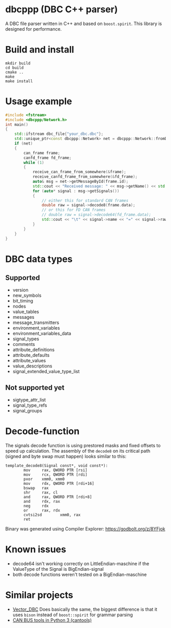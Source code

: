 # dbcppp (DBC C++ parser)
A DBC file parser written in C++ and based on `boost.spirit`. This library is designed for performance.

# Build and install
```
mkdir build
cd build
cmake ..
make
make install
```
# Usage example
```C++
#include <fstream>
#include <dbcppp/Network.h>
int main()
{
    std::ifstream dbc_file{"your_dbc.dbc"};
    std::unique_ptr<const dbcppp::Network> net = dbcppp::Network::fromDBC(dbc_file);
    if (net)
    {
        can_frame frame;
        canfd_frame fd_frame;
        while (1)
        {
            receive_can_frame_from_somewhere(&frame);
            receive_canfd_frame_from_somewhere(&fd_frame);
            auto& msg = net->getMessageById(frame.id);
            std::cout << "Received message: " << msg->getName() << std::endl;
            for (auto* signal : msg->getSignals())
            {
                // either this for standard CAN frames
                double raw = signal->decode8(frame.data);
                // or this for FD CAN frames
                // double raw = signal->decode64(fd_frame.data);
                std::cout << "\t" << signal->name << "=" << signal->raw_to_phys(raw) << std::endl;
            }
        }
    }
}

```
# DBC data types
## Supported
* version
* new_symbols
* bit_timing
* nodes
* value_tables
* messages
* message_transmitters
* environment_variables
* environment_variables_data
* signal_types
* comments
* attribute_definitions
* attribute_defaults
* attribute_values
* value_descriptions
* signal_extended_value_type_list
## Not supported yet
* sigtype_attr_list
* signal_type_refs
* signal_groups
# Decode-function
The signals decode function is using prestored masks and fixed offsets to speed up calculation. The assembly of the `decode8` on its critical path (signed and byte swap must happen) looks similar to this:
```
template_decode8(Signal const*, void const*):
        mov     rax, QWORD PTR [rsi]
        mov     rcx, QWORD PTR [rdi]
        pxor    xmm0, xmm0
        mov     rdx, QWORD PTR [rdi+16]
        bswap   rax
        shr     rax, cl
        and     rax, QWORD PTR [rdi+8]
        and     rdx, rax
        neg     rdx
        or      rax, rdx
        cvtsi2sd        xmm0, rax
        ret
```
Binary was generated using Compiler Explorer: https://godbolt.org/z/8YFjok
# Known issues
* decode64 isn't working correctly on LittleEndian-maschine if the ValueType of the Signal is BigEndian-signal
* both decode functions weren't tested on a BigEndian-maschine
# Similar projects
  * [Vector_DBC](https://bitbucket.org/tobylorenz/vector_dbc/src/master/) Does basically the same, the biggest difference is that it uses `bison` instead of `boost::spirit` for grammar parsing
  * [CAN BUS tools in Python 3 (cantools)](https://github.com/eerimoq/cantools) 

